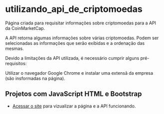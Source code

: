 # utilizando_api_de_criptomoedas
 
Página criada para requisitar informações sobre criptomoedas para a API da CoinMarketCap.

A API retorna algumas informações sobre várias criptomoedas. 
Podem ser selecionadas as informações que serão exibidas e a ordenação das mesmas. 

Devido a limitações da API utilizada, é necessário cumprir alguns pré-requisitos:

Utilizar o navegador Google Chrome e instalar uma extensã da empresa (são insformadas na página).


## Projetos com JavaScript HTML e Bootstrap
- <a href="https://brunoamaia.github.io/utilizando_api_de_criptomoedas/">Acessar o site</a> para vizualizar
    a página e a API funcionando.